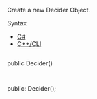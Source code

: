 Create a new Decider Object.

Syntax

* [C#](#i-syntax-CS)
* [C++/CLI](#i-syntax-CPP2005)

```
```
public Decider()
```
```

```
```
public:
Decider();
```
```
